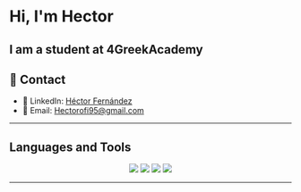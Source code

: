 # Hi, I'm Hector

I am a student at 4GreekAcademy
---

## 📱 Contact

- 🔗 LinkedIn: [Héctor Fernández](https://www.linkedin.com/in/h%C3%A9ctor-fern%C3%A1ndez-cabrerizo-b72567222/)
- 📧 Email: [Hectorofi95@gmail.com](mailto:hectorofi95@gmail.com)

---

## Languages and Tools
<p align="center">
  <img src="https://img.shields.io/badge/HTML-grey?style=for-the-badge&logo=html5"/>
  <img src="https://img.shields.io/badge/CSS-grey?style=for-the-badge&logo=css3"/>
  <img src="https://img.shields.io/badge/Java%20Script-grey?style=for-the-badge&logo=javascript"/> 
  <img src="https://img.shields.io/badge/bootstrap-grey?style=for-the-badge&logo=bootstrap"/> 

  
</p>

---



